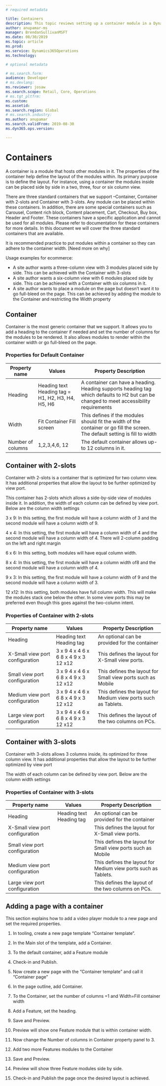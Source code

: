 ```yaml
---
# required metadata

title: Containers
description: This topic reviews setting up a container module in a Dynamics 365 e-Commerce page.
author: anupamar-ms
manager: BrendanSullivanMSFT
ms.date: 08/30/2019
ms.topic: article
ms.prod: 
ms.service: Dynamics365Operations
ms.technology: 

# optional metadata

# ms.search.form: 
audience: Developer
# ms.devlang: 
ms.reviewer: josaw
ms.search.scope: Retail, Core, Operations
# ms.tgt_pltfrm: 
ms.custom: 
ms.assetid: 
ms.search.region: Global
# ms.search.industry: 
ms.author: anupamar
ms.search.validFrom: 2019-08-30
ms.dyn365.ops.version: 

---
```


# Containers

A container is a module that hosts other modules in it. The properties of the container help define the layout of the modules within. Its primary purpose is to define the layout.  For instance, using a container the modules inside can be placed side by side in a two, three, four or six column view.  

There are three standard containers that we support –Container, Container with 2-slots and Container with 3-slots. Any module can be placed within these containers. In addition, there are some special containers such as Carousel, Content rich block, Content placement, Cart, Checkout, Buy box, Header and Footer. These containers have a specific application and cannot be used for all modules. Please refer to documentation for these containers for more details. In this document we will cover the three standard containers that are available.  

It is recommended practice to put modules within a container so they can adhere to the container width. [Need more on why] 

Usage examples for ecommerce: 

- A site author wants a three-column view with 3 modules placed side by side. This can be achieved with the Container with 3-slots 
- A site author wants a six-column view with 6 modules placed side by side. This can be achieved with a Container with six columns in it. 
- A site author wants to place a module on the page but doesn’t want it to go full-bleed on the page. This can be achieved by adding the module to the Container and restricting the Width property 

## Container 

Container is the most generic container that we support. It allows you to add a heading to the container if needed and set the number of columns for the modules to be rendered. It also allows modules to render within the container width or go full-bleed on the page. 

### Properties for Default Container 

| Property name     | Values                                            | Property Description                                         |
| ----------------- | ------------------------------------------------- | ------------------------------------------------------------ |
| Heading           | Heading text Heading tag = H1, H2, H3, H4, H5, H6 | A container can have a heading. Heading supports heading tag which defaults to H2 but can be changed to meet accessibility requirements |
| Width             | Fit Container Fill screen                         | This defines if the modules should fit the width of the container or go fill the screen. The default setting is fill to width |
| Number of columns | 1,2,3,4,6, 12                                     | The default container allows up-to 12 columns in it.         |

 

## Container with 2-slots 

Container with 2-slots is a container that is optimized for two column view. It has additional properties that allow the layout to be further optimized by view port. 

This container has 2-slots which allows a side-by-side view of modules inside it. In addition, the width of each column can be defined by view port. Below are the column width settings 

3 x 9: In this setting, the first module will have a column width of 3 and the second module will have a column width of 9. 

4 x 4: In this setting, the first module will have a column width of 4 and the second module will have a column width of 4. There will 2-column padding on the left and right margin 

6 x 6:  In this setting, both modules will have equal column width. 

8 x 4: In this setting, the first module will have a column width of8 and the second module will have a column width of 4. 

9 x 3: In this setting, the first module will have a column width of 9 and the second module will have a column width of 3. 

12 x12: In this setting, both modules have full column width. This will make the modules stack one below the other. In some view ports this may be preferred even though this goes against the two-column intent. 

 

### Properties of Container with 2-slots 

| Property name                   | Values                               | Property Description                                         |
| ------------------------------- | ------------------------------------ | ------------------------------------------------------------ |
| Heading                         | Heading text  Heading tag            | An optional can be provided for the container                |
| X-Small view port configuration | 3 x 9 4 x 4 6 x 6 8 x 4 9 x 3 12 x12 | This defines the layout for X-Small view ports.              |
| Small view port configuration   | 3 x 9 4 x 4 6 x 6 8 x 4 9 x 3 12 x12 | This defines the layout for Small view ports such as Mobile  |
| Medium view port configuration  | 3 x 9 4 x 4 6 x 6 8 x 4 9 x 3 12 x12 | This defines the layout for Medium view ports such as Tablets. |
| Large view port configuration   | 3 x 9 4 x 4 6 x 6 8 x 4 9 x 3 12 x12 | This defines the layout of the two columns on PCs.           |

 

## Container with 3-slots 

Container with 3-slots allows 3 columns inside, its optimized for three column view. It has additional properties that allow the layout to be further optimized by view port 

The width of each column can be defined by view port. Below are the column width settings 

<TBD> 

### Properties of Container with 3-slots 

| Property name                   | Values                    | Property Description                                         |
| ------------------------------- | ------------------------- | ------------------------------------------------------------ |
| Heading                         | Heading text  Heading tag | An optional can be provided for the container                |
| X-Small view port configuration |                           | This defines the layout for X-Small view ports.              |
| Small view port configuration   |                           | This defines the layout for Small view ports such as Mobile  |
| Medium view port configuration  |                           | This defines the layout for Medium view ports such as Tablets. |
| Large view port configuration   |                           | This defines the layout of the two columns on PCs.           |

 

## Adding a page with a container 

This section explains how to add a video player module to a new page and set the required properties.  

1. In tooling, create a new page template “Container template”. 

2. In the Main slot of the template, add a Container. 

3. To the default container, add a Feature module 

4. Check-in and Publish.  

1. Now create a new page with the “Container template” and call it “Container page” 

1. In the page outline, add Container. 

1. To the Container, set the number of columns =1 and Width=Fill container width 

1. Add a Feature, set the heading.  

1. Save and Preview. 

1. Preview will show one Feature module that is within container width. 

1. Now change the Number of columns in Container property panel to 3. 

1. Add two more Features modules to the Container 

1. Save and Preview.  

1. Preview will show three Feature modules side by side. 

1. Check-in and Publish the page once the desired layout is achieved. 